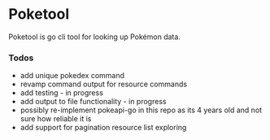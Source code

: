 # Poketool
Poketool is go cli tool for looking up Pokémon data.

### Todos
- add unique pokedex command 
- revamp command output for resource commands 
- add testing - in progress
- add output to file functionality - in progress
- possibly re-implement pokeapi-go in this repo as its 4 years old and not sure how reliable it is
- add support for pagination resource list exploring
